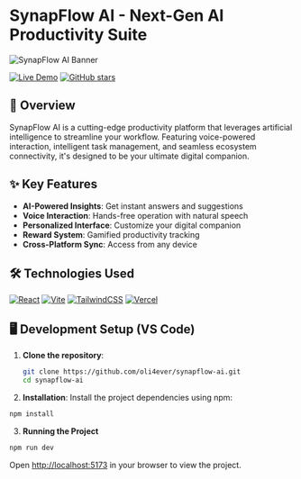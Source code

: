 # SynapFlow AI - Next-Gen AI Productivity Suite

![SynapFlow AI Banner](https://i.imgur.com/caO2qdW.jpeg)

[![Live Demo](https://img.shields.io/badge/demo-live-green?style=for-the-badge&logo=vercel)](https://synapflow-ai.vercel.app/)
[![GitHub stars](https://img.shields.io/github/stars/oli4ever/synapflow-ai?style=for-the-badge)](https://github.com/oli4ever/synapflow-ai/stargazers)

## 🚀 Overview

SynapFlow AI is a cutting-edge productivity platform that leverages artificial intelligence to streamline your workflow. Featuring voice-powered interaction, intelligent task management, and seamless ecosystem connectivity, it's designed to be your ultimate digital companion.

## ✨ Key Features

- **AI-Powered Insights**: Get instant answers and suggestions
- **Voice Interaction**: Hands-free operation with natural speech
- **Personalized Interface**: Customize your digital companion
- **Reward System**: Gamified productivity tracking
- **Cross-Platform Sync**: Access from any device

## 🛠 Technologies Used

[![React](https://img.shields.io/badge/React-20232A?style=for-the-badge&logo=react)](https://reactjs.org)
[![Vite](https://img.shields.io/badge/Vite-B73BFE?style=for-the-badge&logo=vite&logoColor=FFD62E)](https://vite.dev/)
[![TailwindCSS](https://img.shields.io/badge/Tailwind_CSS-38B2AC?style=for-the-badge&logo=tailwind-css&logoColor=white)](https://tailwindcss.com/)
[![Vercel](https://img.shields.io/badge/Vercel-000000?style=for-the-badge&logo=vercel&logoColor=white)](https://vercel.com/)

## 🖥 Development Setup (VS Code)

1. **Clone the repository**:

   ```bash
   git clone https://github.com/oli4ever/synapflow-ai.git
   cd synapflow-ai
   ```

2. **Installation**:
   Install the project dependencies using npm:

```bash
npm install
```

3. **Running the Project**

```bash
npm run dev
```

Open [http://localhost:5173](http://localhost:5173) in your browser to view the project.
